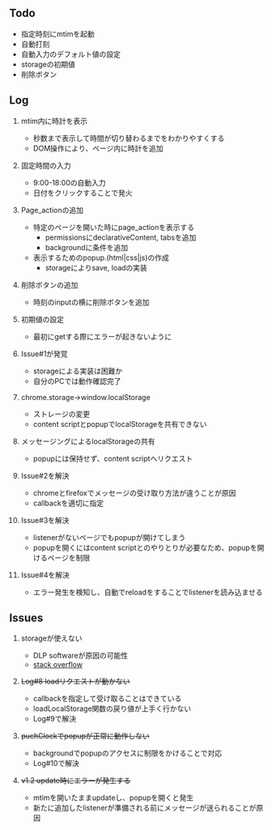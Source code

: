 ## Todo
- 指定時刻にmtimを起動
- 自動打刻
- 自動入力のデフォルト値の設定
- storageの初期値
- 削除ボタン

## Log
1. mtim内に時計を表示
    - 秒数まで表示して時間が切り替わるまでをわかりやすくする
    - DOM操作により、ページ内に時計を追加

2. 固定時間の入力
    - 9:00-18:00の自動入力
    - 日付をクリックすることで発火

3. Page\_actionの追加
    - 特定のページを開いた時にpage\_actionを表示する
        - permissionsにdeclarativeContent, tabsを追加
        - backgroundに条件を追加
    - 表示するためのpopup.(html|css|js)の作成
        - storageによりsave, loadの実装

4. 削除ボタンの追加
    - 時刻のinputの横に削除ボタンを追加

5. 初期値の設定
    - 最初にgetする際にエラーが起きないように

6. Issue#1が発覚
    - storageによる実装は困難か
    - 自分のPCでは動作確認完了

7. chrome.storage→window.localStorage
    - ストレージの変更
    - content scriptとpopupでlocalStorageを共有できない

8. メッセージングによるlocalStorageの共有
    - popupには保持せず、content scriptへリクエスト

9. Issue#2を解決
    - chromeとfirefoxでメッセージの受け取り方法が違うことが原因
    - callbackを適切に指定

10. Issue#3を解決
    - listenerがないページでもpopupが開けてしまう
    - popupを開くにはcontent scriptとのやりとりが必要なため、popupを開けるページを制限

11. Issue#4を解決
    - エラー発生を検知し、自動でreloadをすることでlistenerを読み込ませる

## Issues
1. storageが使えない
    - DLP softwareが原因の可能性
    - [stack overflow](https://stackoverflow.com/questions/65330640/chrome-extension-chrome-storage-calls-fail-due-to-io-error-000001-dbtmp-c)

2. ~~Log#8 loadリクエストが動かない~~
    - callbackを指定して受け取ることはできている
    - loadLocalStorage関数の戻り値が上手く行かない
    - Log#9で解決

3. ~~puchClockでpopupが正常に動作しない~~
    - backgroundでpopupのアクセスに制限をかけることで対応
    - Log#10で解決

4. ~~v1.2 update時にエラーが発生する~~
    - mtimを開いたままupdateし、popupを開くと発生
    - 新たに追加したlistenerが準備される前にメッセージが送られることが原因

